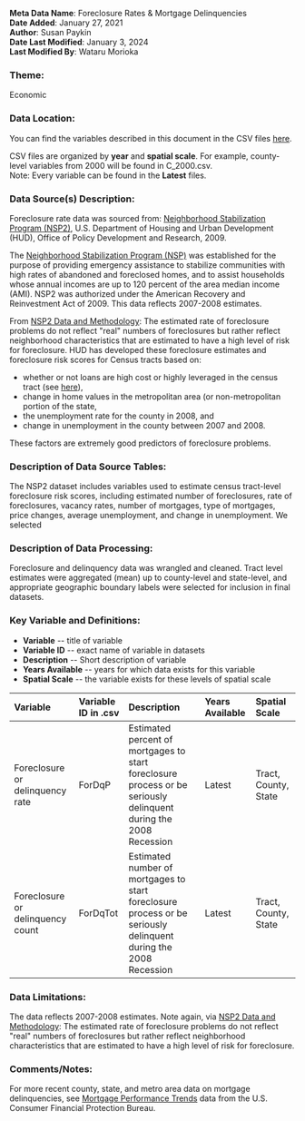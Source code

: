 **Meta Data Name**: Foreclosure Rates & Mortgage Delinquencies  
**Date Added**: January 27, 2021  
**Author**: Susan Paykin  
**Date Last Modified**: January 3, 2024  
**Last Modified By**: Wataru Morioka  

### Theme: 
Economic  

### Data Location: 
You can find the variables described in this document in the CSV files [here](../full_tables).  

CSV files are organized by **year** and **spatial scale**. For example, county-level variables from 2000 will be found in C_2000.csv.  
Note: Every variable can be found in the **Latest** files.

### Data Source(s) Description:  

Foreclosure rate data was sourced from: [Neighborhood Stabilization Program (NSP2)](https://www.huduser.gov/portal/NSP2datadesc.html), U.S. Department of Housing and Urban Development (HUD), Office of Policy Development and Research, 2009. 

The [Neighborhood Stabilization Program (NSP)](https://www.huduser.gov/portal/datasets/NSP.html) was established for the purpose of providing emergency assistance to stabilize communities with high rates of abandoned and foreclosed homes, and to assist households whose annual incomes are up to 120 percent of the area median income (AMI). NSP2 was authorized under the American Recovery and Reinvestment Act of 2009. This data reflects 2007-2008 estimates. 

From [NSP2 Data and Methodology](https://www.huduser.gov/portal/NSP2datadesc.html): The estimated rate of foreclosure problems do not reflect "real" numbers of foreclosures but rather reflect neighborhood characteristics that are estimated to have a high level of risk for foreclosure. HUD has developed these foreclosure estimates and foreclosure risk scores for Census tracts based on: 

* whether or not loans are high cost or highly leveraged in the census tract (see [here](https://www.huduser.gov/periodicals/ushmc/summer08/summary.pdf)),
* change in home values in the metropolitan area (or non-metropolitan portion of the state,
* the unemployment rate for the county in 2008, and
* change in unemployment in the county between 2007 and 2008.

These factors are extremely good predictors of foreclosure problems.

### Description of Data Source Tables:

The NSP2 dataset includes variables used to estimate census tract-level foreclosure risk scores, including estimated number of foreclosures, rate of foreclosures, vacancy rates, number of mortgages, type of mortgages, price changes, average unemployment, and change in unemployment. We selected

### Description of Data Processing: 

Foreclosure and delinquency data was wrangled and cleaned. Tract level estimates were aggregated (mean) up to county-level and state-level, and appropriate geographic boundary labels were selected for inclusion in final datasets. 

### Key Variable and Definitions:

- **Variable** -- title of variable
- **Variable ID** -- exact name of variable in datasets
- **Description** -- Short description of variable
- **Years Available** -- years for which data exists for this variable
- **Spatial Scale** -- the variable exists for these levels of spatial scale

| Variable | Variable ID in .csv | Description | Years Available | Spatial Scale |
|:---------|:--------------------|:------------|:----------------|:--------------|
| Foreclosure or delinquency rate | ForDqP | Estimated percent of mortgages to start foreclosure process or be seriously delinquent during the 2008 Recession | Latest | Tract, County, State |
| Foreclosure or delinquency count | ForDqTot | Estimated number of mortgages to start foreclosure process or be seriously delinquent during the 2008 Recession | Latest | Tract, County, State |

### Data Limitations:
The data reflects 2007-2008 estimates. Note again, via [NSP2 Data and Methodology](https://www.huduser.gov/portal/NSP2datadesc.html): The estimated rate of foreclosure problems do not reflect "real" numbers of foreclosures but rather reflect neighborhood characteristics that are estimated to have a high level of risk for foreclosure. 

### Comments/Notes:
For more recent county, state, and metro area data on mortgage delinquencies, see [Mortgage Performance Trends](https://www.consumerfinance.gov/data-research/mortgage-performance-trends/) data from the U.S. Consumer Financial Protection Bureau. 
